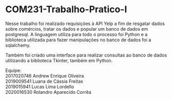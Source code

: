 # COM231-Trabalho-Pratico-I

Nesse trabalho foi realizado requisições à API Yelp a fim de resgatar dados sobre comércios, tratar os dados e popular um banco de dados em postgresql. A linguagem utiliza para todo o processo foi Python e a biblioteca utilizada para fazer manipulações no banco de dados foi a sqlalchemy.

Também foi criado uma interface para realizar consultas ao banco de dados utilizando a biblioteca Tkinter, também em Python.

Equipe:  
2017020746 Andrew Enrique Oliveira  
2019009541 Luana de Cássia Freitas  
2019015941 Lucas Lima Lordello  
2020016530 Rolandro Aparecido Corrêa
